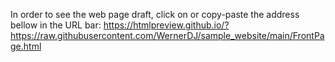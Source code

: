 In order to see the web page draft, click on or copy-paste the address bellow in the URL bar:
https://htmlpreview.github.io/?https://raw.githubusercontent.com/WernerDJ/sample_website/main/FrontPage.html

